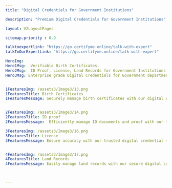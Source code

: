 ```yaml
---
title: "Digital Credentials for Government Institutions"

description: "Premium Digital Credentials for Government Institutions"

layout: V2LayoutPages

sitemap.priority : 0.9

talktoexpertlink: "https://go.certifyme.online/talk-with-expert"
talkToOurExpertLink: "https://go.certifyme.online/talk-with-expert"

HeroImg:
Hero1Msg:  Verifiable Birth Certificates,
Hero2Msg:  ID Proof, License, Land Records for Government Institutions 
Hero3Msg: Enterprise grade Digital Credentials for Government departments


1FeaturesImg: /assets3/Image3/13.png
1FeaturesTitle: Birth Certificates
1FeaturesMessage: Securely manage birth certificates with our digital credential management software. Our platform streamlines the process of creating, issuing, and storing birth certificates, ensuring that your records are accurate and up-to-date. Our secure system also allows you to easily access past birth certificates, making it simple to track and verify vital information. Streamline your government processes with our trusted software


2FeaturesImg: /assets3/Image3/14.png
2FeaturesTitle: ID proof
2FeaturesMessage:  Efficiently manage ID documents and proof with our trusted digital credential management software. Streamline your processes and ensure accuracy with our secure platform, which allows for the creation, issuance, and storage of ID documents. Our system also allows for easy access to past ID proof, making it simple to track and verify vital information. Improve your organization's efficiency with our reliable software

3FeaturesImg: /assets3/Image3/16.png
3FeaturesTitle: License
3FeaturesMessage: Ensure accuracy with our trusted digital credential management software. Our secure platform makes it easy to efficiently manage licenses for your organization, including the creation, issuance, and storage of licenses. Our system also allows for easy access to past licenses, making it simple to track and verify vital information. Improve your organization's efficiency with our reliable software.


4FeaturesImg: /assets3/Image3/17.png
4FeaturesTitle: Land Records
4FeaturesMessage: Easily manage land records with our secure digital credential management software. Our platform streamlines the process of creating, issuing, and storing land records, ensuring that your records are accurate and up-to-date. Our secure system also allows you to easily access past land records, making it simple to track and verify vital information. Streamline your government processes with our trusted software



---
```

